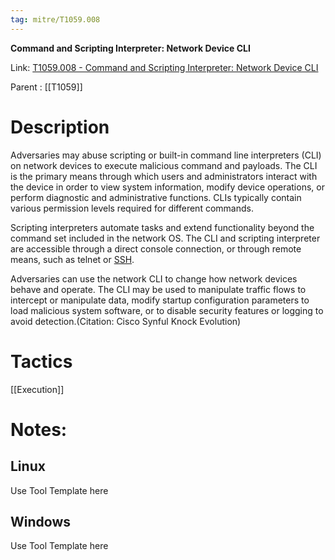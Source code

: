 ```yaml
---
tag: mitre/T1059.008
---
```


**Command and Scripting Interpreter: Network Device CLI**

Link: [T1059.008 - Command and Scripting Interpreter: Network Device CLI](https://attack.mitre.org/techniques/T1059/008)

Parent : [[T1059]]


# Description

Adversaries may abuse scripting or built-in command line interpreters (CLI) on network devices to execute malicious command and payloads. The CLI is the primary means through which users and administrators interact with the device in order to view system information, modify device operations, or perform diagnostic and administrative functions. CLIs typically contain various permission levels required for different commands. 

Scripting interpreters automate tasks and extend functionality beyond the command set included in the network OS. The CLI and scripting interpreter are accessible through a direct console connection, or through remote means, such as telnet or [SSH](https://attack.mitre.org/techniques/T1021/004).

Adversaries can use the network CLI to change how network devices behave and operate. The CLI may be used to manipulate traffic flows to intercept or manipulate data, modify startup configuration parameters to load malicious system software, or to disable security features or logging to avoid detection.(Citation: Cisco Synful Knock Evolution)

# Tactics


[[Execution]]


# Notes:

## Linux

Use Tool Template here

## Windows

Use Tool Template here